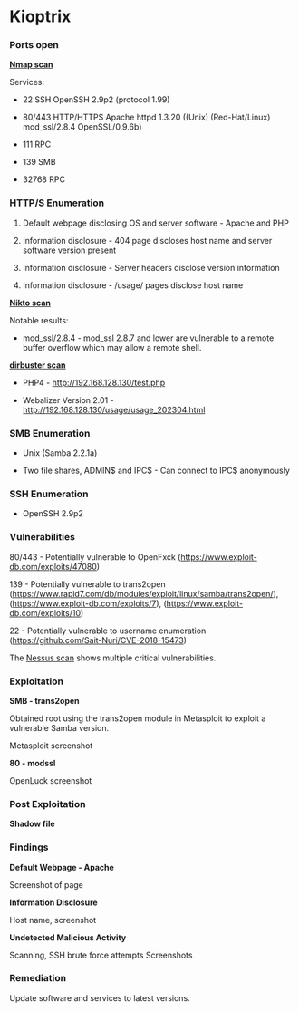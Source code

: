# Kioptrix

### Ports open

**[Nmap scan](./kioptrix.nmap)**

Services:

- 22 SSH OpenSSH 2.9p2 (protocol 1.99)

- 80/443 HTTP/HTTPS Apache httpd 1.3.20 ((Unix) (Red-Hat/Linux) mod_ssl/2.8.4 OpenSSL/0.9.6b)

- 111 RPC 

- 139 SMB

- 32768 RPC

### HTTP/S Enumeration

1. Default webpage disclosing OS and server software - Apache and PHP

2. Information disclosure - 404 page discloses host name and server software version
present

3. Information disclosure - Server headers disclose version information

4. Information disclosure - /usage/ pages disclose host name

**[Nikto scan](./kioptrix.nikto)**

Notable results:

- mod_ssl/2.8.4 - mod_ssl 2.8.7 and lower are vulnerable to a remote buffer overflow which 
may allow a remote shell.

**[dirbuster scan](./kioptrix.dirbuster.txt)**

- PHP4 - http://192.168.128.130/test.php

- Webalizer Version 2.01 - http://192.168.128.130/usage/usage_202304.html

### SMB Enumeration

- Unix (Samba 2.2.1a)

- Two file shares, ADMIN$ and IPC$ - Can connect to IPC$ anonymously

### SSH Enumeration

- OpenSSH 2.9p2

### Vulnerabilities

80/443 - Potentially vulnerable to OpenFxck (https://www.exploit-db.com/exploits/47080)

139 - Potentially vulnerable to trans2open (https://www.rapid7.com/db/modules/exploit/linux/samba/trans2open/), (https://www.exploit-db.com/exploits/7), (https://www.exploit-db.com/exploits/10)

22 - Potentially vulnerable to username enumeration (https://github.com/Sait-Nuri/CVE-2018-15473)

The [Nessus scan](./kioptrix-nessus-scan.pdf) shows multiple critical vulnerabilities.

### Exploitation

**SMB - trans2open**

Obtained root using the trans2open module in Metasploit to exploit a vulnerable Samba 
version.

Metasploit screenshot

**80 - modssl**

OpenLuck screenshot

### Post Exploitation

**Shadow file**

### Findings

**Default Webpage - Apache**

Screenshot of page

**Information Disclosure**

Host name, screenshot

**Undetected Malicious Activity**

Scanning, SSH brute force attempts
Screenshots

### Remediation

Update software and services to latest versions.

